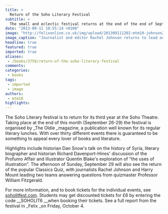 ```yaml
---
title: >
  Return of the Soho Literary Festival
subtitle: >
  The small and eclectic festival returns at the end of the end of September.
date: "2013-09-11 10:55:14 +0100"
image: "http://felixonline.co.uk/img/upload/201309111202-mtm10-johnson2.jpg"
image_caption: "Journalist and editor Rachel Johnson returns to lead one of the teams in the Classics Quiz"
headline: true
featured: true
imported: true
aliases:
 - /books/3759/return-of-the-soho-literary-festival
comments:
categories:
 - books
tags:
 - imported
 - image
authors:
 - mtm10
highlights:
---
```


The Soho Literary festival is to return for its third year at the Soho Theatre. Taking place at the end of this month (September 26-29) the festival is organised by _The Oldie _magazine, a publication well known for its regular literary lunches. With over thirty different events there is guaranteed to be something to appeal every lover of books and literature.

Highlights include historian Dan Snow's talk on the history of Syria, literary biographer and historian Richard Davenport-Hines' discussion of the Profumo Affair and illustrator Quentin Blake's exploration of "the uses of illustration". The afternoon of Sunday, September 29 will also see the return of the popular Classics Quiz, with journalists Rachel Johnson and Harry Mount leading two teams answering questions from quizmaster Professor William Fitzgerald.

For more information, and to book tickets for the individual events, see [soholitfest.com](http://www.soholitfest.com). Students may get discounted tickets for £6 by entering the code __SOHOLIT6 __when booking their tickets. See a full report from the festival in _Felix _on Friday, October 4.
